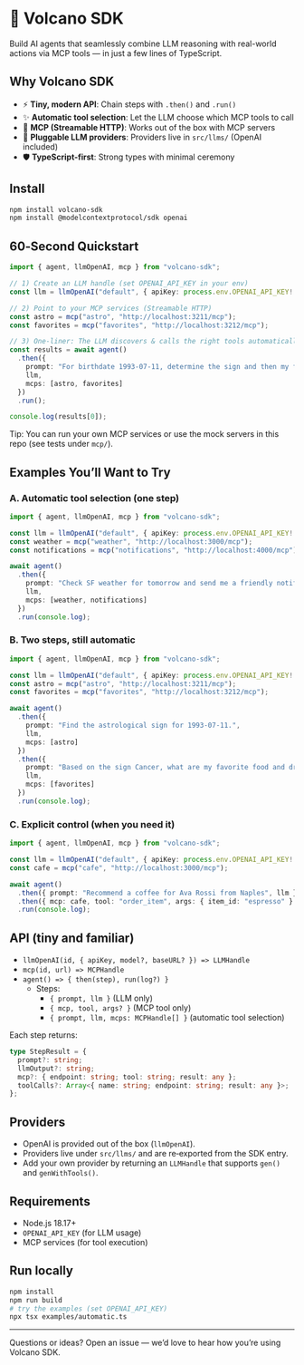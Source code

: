 # 🌋 Volcano SDK

Build AI agents that seamlessly combine LLM reasoning with real-world actions via MCP tools — in just a few lines of TypeScript.

## Why Volcano SDK

- ⚡️ **Tiny, modern API**: Chain steps with `.then()` and `.run()`
- ✨ **Automatic tool selection**: Let the LLM choose which MCP tools to call
- 🔧 **MCP (Streamable HTTP)**: Works out of the box with MCP servers
- 🧩 **Pluggable LLM providers**: Providers live in `src/llms/` (OpenAI included)
- 🛡 **TypeScript-first**: Strong types with minimal ceremony

## Install

```bash
npm install volcano-sdk
npm install @modelcontextprotocol/sdk openai
```

## 60‑Second Quickstart

```ts
import { agent, llmOpenAI, mcp } from "volcano-sdk";

// 1) Create an LLM handle (set OPENAI_API_KEY in your env)
const llm = llmOpenAI("default", { apiKey: process.env.OPENAI_API_KEY! });

// 2) Point to your MCP services (Streamable HTTP)
const astro = mcp("astro", "http://localhost:3211/mcp");
const favorites = mcp("favorites", "http://localhost:3212/mcp");

// 3) One‑liner: The LLM discovers & calls the right tools automatically
const results = await agent()
  .then({
    prompt: "For birthdate 1993-07-11, determine the sign and then my favorite food and drink.",
    llm,
    mcps: [astro, favorites]
  })
  .run();

console.log(results[0]);
```

Tip: You can run your own MCP services or use the mock servers in this repo (see tests under `mcp/`).

## Examples You’ll Want to Try

### A. Automatic tool selection (one step)

```ts
import { agent, llmOpenAI, mcp } from "volcano-sdk";

const llm = llmOpenAI("default", { apiKey: process.env.OPENAI_API_KEY! });
const weather = mcp("weather", "http://localhost:3000/mcp");
const notifications = mcp("notifications", "http://localhost:4000/mcp");

await agent()
  .then({
    prompt: "Check SF weather for tomorrow and send me a friendly notification.",
    llm,
    mcps: [weather, notifications]
  })
  .run(console.log);
```

### B. Two steps, still automatic

```ts
import { agent, llmOpenAI, mcp } from "volcano-sdk";

const llm = llmOpenAI("default", { apiKey: process.env.OPENAI_API_KEY! });
const astro = mcp("astro", "http://localhost:3211/mcp");
const favorites = mcp("favorites", "http://localhost:3212/mcp");

await agent()
  .then({
    prompt: "Find the astrological sign for 1993-07-11.",
    llm,
    mcps: [astro]
  })
  .then({
    prompt: "Based on the sign Cancer, what are my favorite food and drink?",
    llm,
    mcps: [favorites]
  })
  .run(console.log);
```

### C. Explicit control (when you need it)

```ts
import { agent, llmOpenAI, mcp } from "volcano-sdk";

const llm = llmOpenAI("default", { apiKey: process.env.OPENAI_API_KEY! });
const cafe = mcp("cafe", "http://localhost:3000/mcp");

await agent()
  .then({ prompt: "Recommend a coffee for Ava Rossi from Naples", llm })
  .then({ mcp: cafe, tool: "order_item", args: { item_id: "espresso" } })
  .run(console.log);
```

## API (tiny and familiar)

- `llmOpenAI(id, { apiKey, model?, baseURL? }) => LLMHandle`
- `mcp(id, url) => MCPHandle`
- `agent() => { then(step), run(log?) }`
  - Steps:
    - `{ prompt, llm }` (LLM only)
    - `{ mcp, tool, args? }` (MCP tool only)
    - `{ prompt, llm, mcps: MCPHandle[] }` (automatic tool selection)

Each step returns:

```ts
type StepResult = {
  prompt?: string;
  llmOutput?: string;
  mcp?: { endpoint: string; tool: string; result: any };
  toolCalls?: Array<{ name: string; endpoint: string; result: any }>;
};
```

## Providers

- OpenAI is provided out of the box (`llmOpenAI`).
- Providers live under `src/llms/` and are re‑exported from the SDK entry.
- Add your own provider by returning an `LLMHandle` that supports `gen()` and `genWithTools()`.

## Requirements

- Node.js 18.17+
- `OPENAI_API_KEY` (for LLM usage)
- MCP services (for tool execution)

## Run locally

```bash
npm install
npm run build
# try the examples (set OPENAI_API_KEY)
npx tsx examples/automatic.ts
```

---

Questions or ideas? Open an issue — we’d love to hear how you’re using Volcano SDK.